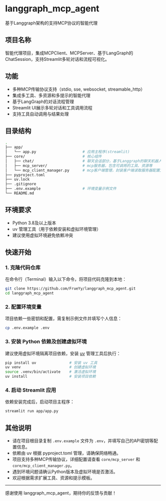 # langgraph_mcp_agent

基于Langgraph架构的支持MCP协议的智能代理

## 项目名称

智能代理项目，集成MCPClient、MCPServer、基于LangGraph的ChatSession，支持Streamlit多轮对话和流程可视化。

## 功能

- 多种MCP传输协议支持（stdio, sse, websocket, streamable_http）
- 集成多工具、多资源和多提示的智能代理
- 基于LangGraph的对话流程管理
- Streamlit UI展示多轮对话和工具调用流程
- 支持工具自动调用与结果处理

## 目录结构

```bash
.
├── app/              
│   └── app.py                     # 应用主程序(streamlit)
├── core/                          # 核心组件
│   ├── chat/                      # 聊天会话部分，基于Langgraph的聊天机器人
│   ├── mcp_server/                # mcp服务器，包含可调用的工具、资源等
│   └── mcp_client_manager.py      # mcp客户端管理，封装客户端读取服务器配置文件的部分                                          
├── pyproject.toml             
├── uv.lock                    
├── .gitignore
├── .env.example                   # 环境变量示例文件
└── README.md 
```

## 环境要求

- Python 3.8及以上版本  
- uv 管理工具（用于依赖安装和虚拟环境管理）  
- 建议使用虚拟环境避免依赖冲突  

## 快速开始

### 1. 克隆代码仓库

在命令行（Terminal）输入以下命令，将项目代码克隆到本地：

```bash
git clone https://github.com/FrueYy/langgraph_mcp_agent.git
cd langgraph_mcp_agent
```

### 2. 配置环境变量

项目依赖一些密钥和配置，需复制示例文件并填写个人信息：

```bash
cp .env.example .env
```
### 3. 安装 Python 依赖及创建虚拟环境

建议使用虚拟环境隔离项目依赖，安装 [uv](https://pypi.org/project/uv/) 管理工具后执行：

```bash
pip install uv               # 安装 uv 工具
uv venv                      # 创建虚拟环境
source .venv/bin/activate    # 激活虚拟环境
uv install                   # 安装项目依赖
```
### 4. 启动 Streamlit 应用

依赖安装完成后，启动项目主程序：

```bash
streamlit run app/app.py
```

## 其他说明

- 请在项目根目录复制 `.env.example` 文件为 `.env`，并填写自己的API密钥等配置信息。  
- 依赖由 uv 根据 pyproject.toml 管理，请确保网络畅通。  
- 项目支持多种MCP传输协议，详细配置请查看 `core/mcp_server` 和 `core/mcp_client_manager.py`。  
- 遇到环境问题请确认Python版本及虚拟环境是否激活。  
- 欢迎根据需求扩展工具、资源和提示模板。  

---

感谢使用 langgraph_mcp_agent，期待你的反馈与贡献！